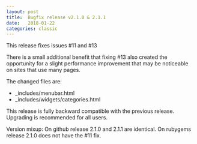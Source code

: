 ```yaml
---
layout: post
title:  Bugfix release v2.1.0 & 2.1.1
date:   2018-01-22
categories: classic
---
```

This release fixes issues #11 and #13

There is a small additional benefit that fixing #13 also created the opportunity for a slight performance improvement that may be noticeable on sites that use many pages.

The changed files are:

- _includes/menubar.html
- _includes/widgets/categories.html

This release is fully backward compatible with the previous release. Upgrading is recommended for all users.

Version mixup: On github release 2.1.0 and 2.1.1 are identical. On rubygems release 2.1.0 does not have the #11 fix.